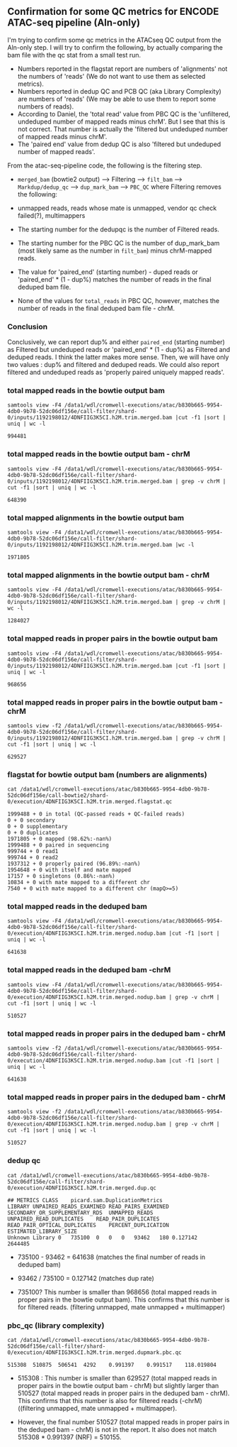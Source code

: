 ## Confirmation for some QC metrics for ENCODE ATAC-seq pipeline (Aln-only)

I'm trying to confirm some qc metrics in the ATACseq QC output from the Aln-only step.
I will try to confirm the following, by actually comparing the bam file with the qc stat from a small test run.

* Numbers reported in the flagstat report are numbers of 'alignments' not the numbers of 'reads' (We do not want to use them as selected metrics).
* Numbers reported in dedup QC and PCB QC (aka Library Complexity) are numbers of 'reads' (We may be able to use them to report some numbers of reads).
* According to Daniel, the 'total read' value from PBC QC is the 'unfiltered, undeduped number of mapped reads minus chrM'. But I see that this is not correct. That number is actually the 'filtered but undeduped number of mapped reads minus chrM'.
* The 'paired end' value from dedup QC is also 'filtered but undeduped number of mapped reads'.

From the atac-seq-pipeline code, the following is the filtering step.
* `merged_bam` (bowtie2 output) --> Filtering -->  `filt_bam` --> `Markdup/dedup_qc` --> `dup_mark_bam` --> `PBC_QC`
where Filtering removes the following:
* unmapped reads, reads whose mate is unmapped, vendor qc check failed(?), multimappers

* The starting number for the dedupqc is the number of Filtered reads.
* The starting number for the PBC QC is the number of dup_mark_bam (most likely same as the number in `filt_bam`) minus chrM-mapped reads.

* The value for 'paired_end' (starting number) - duped reads or 'paired_end' * (1 - dup%) matches the number of reads in the final deduped bam file.
* None of the values for `total_reads` in PBC QC, however, matches the number of reads in the final deduped bam file - chrM.

### Conclusion
Conclusively, we can report dup% and either `paired_end` (starting number) as Filtered but undeduped reads or 'paired_end' * (1 - dup%) as Filtered and deduped reads. I think the latter makes more sense. Then, we will have only two values : dup% and filtered and deduped reads. We could also report filtered and undeduped reads as 'properly paired uniquely mapped reads'.


### total mapped reads in the bowtie output bam
```
samtools view -F4 /data1/wdl/cromwell-executions/atac/b830b665-9954-4db0-9b78-52dc06df156e/call-filter/shard-0/inputs/1192198012/4DNFIIG3K5CI.h2M.trim.merged.bam |cut -f1 |sort | uniq | wc -l
```
```
994481
```

### total mapped reads in the bowtie output bam - chrM
```
samtools view -F4 /data1/wdl/cromwell-executions/atac/b830b665-9954-4db0-9b78-52dc06df156e/call-filter/shard-0/inputs/1192198012/4DNFIIG3K5CI.h2M.trim.merged.bam | grep -v chrM | cut -f1 |sort | uniq | wc -l
```
```
648390
```

### total mapped alignments in the bowtie output bam
```
samtools view -F4 /data1/wdl/cromwell-executions/atac/b830b665-9954-4db0-9b78-52dc06df156e/call-filter/shard-0/inputs/1192198012/4DNFIIG3K5CI.h2M.trim.merged.bam |wc -l
```
```
1971805
```

### total mapped alignments in the bowtie output bam - chrM
```
samtools view -F4 /data1/wdl/cromwell-executions/atac/b830b665-9954-4db0-9b78-52dc06df156e/call-filter/shard-0/inputs/1192198012/4DNFIIG3K5CI.h2M.trim.merged.bam | grep -v chrM | wc -l
```
```
1284027
```

### total mapped reads in proper pairs in the bowtie output bam
```
samtools view -F4 /data1/wdl/cromwell-executions/atac/b830b665-9954-4db0-9b78-52dc06df156e/call-filter/shard-0/inputs/1192198012/4DNFIIG3K5CI.h2M.trim.merged.bam |cut -f1 |sort | uniq | wc -l
```
```
968656
```

### total mapped reads in proper pairs in the bowtie output bam - chrM
```
samtools view -f2 /data1/wdl/cromwell-executions/atac/b830b665-9954-4db0-9b78-52dc06df156e/call-filter/shard-0/inputs/1192198012/4DNFIIG3K5CI.h2M.trim.merged.bam | grep -v chrM | cut -f1 |sort | uniq | wc -l
```
```
629527
```

### flagstat for bowtie output bam (numbers are alignments)
```
cat /data1/wdl/cromwell-executions/atac/b830b665-9954-4db0-9b78-52dc06df156e/call-bowtie2/shard-0/execution/4DNFIIG3K5CI.h2M.trim.merged.flagstat.qc
```
```
1999488 + 0 in total (QC-passed reads + QC-failed reads)
0 + 0 secondary
0 + 0 supplementary
0 + 0 duplicates
1971805 + 0 mapped (98.62%:-nan%)
1999488 + 0 paired in sequencing
999744 + 0 read1
999744 + 0 read2
1937312 + 0 properly paired (96.89%:-nan%)
1954648 + 0 with itself and mate mapped
17157 + 0 singletons (0.86%:-nan%)
10834 + 0 with mate mapped to a different chr
7540 + 0 with mate mapped to a different chr (mapQ>=5)
```

### total mapped reads in the deduped bam
```
samtools view -F4 /data1/wdl/cromwell-executions/atac/b830b665-9954-4db0-9b78-52dc06df156e/call-filter/shard-0/execution/4DNFIIG3K5CI.h2M.trim.merged.nodup.bam |cut -f1 |sort | uniq | wc -l
```
```
641638
```

### total mapped reads in the deduped bam -chrM
```
samtools view -F4 /data1/wdl/cromwell-executions/atac/b830b665-9954-4db0-9b78-52dc06df156e/call-filter/shard-0/execution/4DNFIIG3K5CI.h2M.trim.merged.nodup.bam | grep -v chrM | cut -f1 |sort | uniq | wc -l
```
```
510527
```

### total mapped reads in proper pairs in the deduped bam - chrM
```
samtools view -f2 /data1/wdl/cromwell-executions/atac/b830b665-9954-4db0-9b78-52dc06df156e/call-filter/shard-0/execution/4DNFIIG3K5CI.h2M.trim.merged.nodup.bam |cut -f1 |sort | uniq | wc -l
```
```
641638
```

### total mapped reads in proper pairs in the deduped bam - chrM
```
samtools view -f2 /data1/wdl/cromwell-executions/atac/b830b665-9954-4db0-9b78-52dc06df156e/call-filter/shard-0/execution/4DNFIIG3K5CI.h2M.trim.merged.nodup.bam | grep -v chrM | cut -f1 |sort | uniq | wc -l
```
```
510527
```

### dedup qc
```
cat /data1/wdl/cromwell-executions/atac/b830b665-9954-4db0-9b78-52dc06df156e/call-filter/shard-0/execution/4DNFIIG3K5CI.h2M.trim.merged.dup.qc
```
```
## METRICS CLASS	picard.sam.DuplicationMetrics
LIBRARY	UNPAIRED_READS_EXAMINED	READ_PAIRS_EXAMINED	SECONDARY_OR_SUPPLEMENTARY_RDS	UNMAPPED_READS	UNPAIRED_READ_DUPLICATES	READ_PAIR_DUPLICATES	READ_PAIR_OPTICAL_DUPLICATES	PERCENT_DUPLICATION	ESTIMATED_LIBRARY_SIZE
Unknown Library	0	735100	0	0	0	93462	180	0.127142	2644485
```

* 735100 - 93462 = 641638 (matches the final number of reads in deduped bam)
* 93462 / 735100 = 0.127142 (matches dup rate)

* 735100? This number is smaller than 968656 (total mapped reads in proper pairs in the bowtie output bam). This confirms that this number is for filtered reads. (filtering unmapped, mate unmapped + multimapper)

### pbc_qc (library complexity)
```
cat /data1/wdl/cromwell-executions/atac/b830b665-9954-4db0-9b78-52dc06df156e/call-filter/shard-0/execution/4DNFIIG3K5CI.h2M.trim.merged.dupmark.pbc.qc
```
```
515308	510875	506541	4292	0.991397	0.991517	118.019804
```

* 515308 : This number is smaller than 629527 (total mapped reads in proper pairs in the bowtie output bam - chrM) but slightly larger than 510527 (total mapped reads in proper pairs in the deduped bam - chrM). This confirms that this number is also for filtered reads (-chrM) ((filtering unmapped, mate unmapped + multimapper).

* However, the final number 510527 (total mapped reads in proper pairs in the deduped bam - chrM) is not in the report. It also does not match 515308 * 0.991397 (NRF) = 510155.


